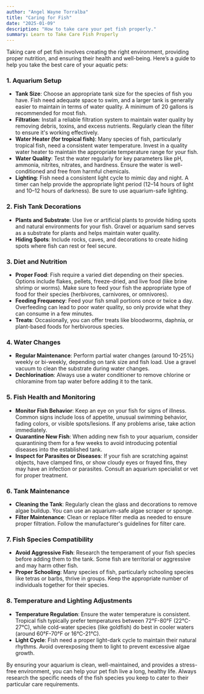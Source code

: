 ```yaml
---
author: "Angel Wayne Torralba"
title: "Caring for Fish"
date: "2025-01-09"
description: "How to take care your pet fish properly."
summary: Learn to Take Care Fish Properly
---
```


Taking care of pet fish involves creating the right environment, providing proper nutrition, and ensuring their health and well-being. Here’s a guide to help you take the best care of your aquatic pets:

### 1. **Aquarium Setup**
   - **Tank Size**: Choose an appropriate tank size for the species of fish you have. Fish need adequate space to swim, and a larger tank is generally easier to maintain in terms of water quality. A minimum of 20 gallons is recommended for most fish.
   - **Filtration**: Install a reliable filtration system to maintain water quality by removing debris, toxins, and excess nutrients. Regularly clean the filter to ensure it's working effectively.
   - **Water Heater (for tropical fish)**: Many species of fish, particularly tropical fish, need a consistent water temperature. Invest in a quality water heater to maintain the appropriate temperature range for your fish.
   - **Water Quality**: Test the water regularly for key parameters like pH, ammonia, nitrites, nitrates, and hardness. Ensure the water is well-conditioned and free from harmful chemicals.
   - **Lighting**: Fish need a consistent light cycle to mimic day and night. A timer can help provide the appropriate light period (12–14 hours of light and 10–12 hours of darkness). Be sure to use aquarium-safe lighting.

### 2. **Fish Tank Decorations**
   - **Plants and Substrate**: Use live or artificial plants to provide hiding spots and natural environments for your fish. Gravel or aquarium sand serves as a substrate for plants and helps maintain water quality.
   - **Hiding Spots**: Include rocks, caves, and decorations to create hiding spots where fish can rest or feel secure.

### 3. **Diet and Nutrition**
   - **Proper Food**: Fish require a varied diet depending on their species. Options include flakes, pellets, freeze-dried, and live food (like brine shrimp or worms). Make sure to feed your fish the appropriate type of food for their species (herbivores, carnivores, or omnivores).
   - **Feeding Frequency**: Feed your fish small portions once or twice a day. Overfeeding can lead to poor water quality, so only provide what they can consume in a few minutes.
   - **Treats**: Occasionally, you can offer treats like bloodworms, daphnia, or plant-based foods for herbivorous species.

### 4. **Water Changes**
   - **Regular Maintenance**: Perform partial water changes (around 10-25%) weekly or bi-weekly, depending on tank size and fish load. Use a gravel vacuum to clean the substrate during water changes.
   - **Dechlorination**: Always use a water conditioner to remove chlorine or chloramine from tap water before adding it to the tank.

### 5. **Fish Health and Monitoring**
   - **Monitor Fish Behavior**: Keep an eye on your fish for signs of illness. Common signs include loss of appetite, unusual swimming behavior, fading colors, or visible spots/lesions. If any problems arise, take action immediately.
   - **Quarantine New Fish**: When adding new fish to your aquarium, consider quarantining them for a few weeks to avoid introducing potential diseases into the established tank.
   - **Inspect for Parasites or Diseases**: If your fish are scratching against objects, have clamped fins, or show cloudy eyes or frayed fins, they may have an infection or parasites. Consult an aquarium specialist or vet for proper treatment.

### 6. **Tank Maintenance**
   - **Cleaning the Tank**: Regularly clean the glass and decorations to remove algae buildup. You can use an aquarium-safe algae scraper or sponge.
   - **Filter Maintenance**: Clean or replace filter media as needed to ensure proper filtration. Follow the manufacturer's guidelines for filter care.

### 7. **Fish Species Compatibility**
   - **Avoid Aggressive Fish**: Research the temperament of your fish species before adding them to the tank. Some fish are territorial or aggressive and may harm other fish.
   - **Proper Schooling**: Many species of fish, particularly schooling species like tetras or barbs, thrive in groups. Keep the appropriate number of individuals together for their species.

### 8. **Temperature and Lighting Adjustments**
   - **Temperature Regulation**: Ensure the water temperature is consistent. Tropical fish typically prefer temperatures between 72°F-80°F (22°C-27°C), while cold-water species (like goldfish) do best in cooler waters (around 60°F-70°F or 16°C-21°C).
   - **Light Cycle**: Fish need a proper light-dark cycle to maintain their natural rhythms. Avoid overexposing them to light to prevent excessive algae growth.

By ensuring your aquarium is clean, well-maintained, and provides a stress-free environment, you can help your pet fish live a long, healthy life. Always research the specific needs of the fish species you keep to cater to their particular care requirements.

<!--
Hugo ships with several [Built-in Shortcodes](https://gohugo.io/content-management/shortcodes/#use-hugos-built-in-shortcodes) for rich content, along with a [Privacy Config](https://gohugo.io/about/hugo-and-gdpr/) and a set of Simple Shortcodes that enable static and no-JS versions of various social media embeds.

<!--more

---

## Figure Shortcode ([PaperMod enhanced](https://github.com/adityatelange/hugo-PaperMod/commits/master/layouts/shortcodes/figure.html))

{{< figure src="https://source.unsplash.com/Z0lL0okYjy0" attr="Photo by [Aditya Telange](https://unsplash.com/@adityatelange?utm_content=creditCopyText&utm_medium=referral&utm_source=unsplash) on [Unsplash](https://unsplash.com/photos/Z0lL0okYjy0?utm_content=creditCopyText&utm_medium=referral&utm_source=unsplash)" align=center link="https://unsplash.com/photos/Z0lL0okYjy0" target="_blank" >}}

---

## YouTube

{{< youtube hjD9jTi_DQ4 >}}

---

## Twitter Shortcode

{{< twitter user="adityatelange" id="1724414854348357922" >}}

---

## Vimeo Shortcode

{{< vimeo 152985022 >}}

